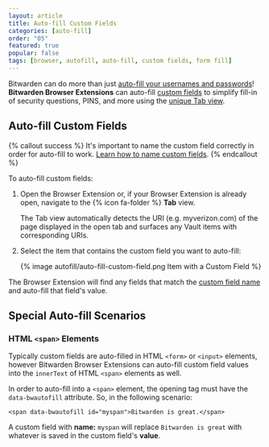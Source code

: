 ```yaml
---
layout: article
title: Auto-fill Custom Fields
categories: [auto-fill]
order: "05"
featured: true
popular: false
tags: [browser, autofill, auto-fill, custom fields, form fill]
---
```


Bitwarden can do more than just [auto-fill your usernames and passwords]({{site.baseurl}}/article/auto-fill-browser/)! **Bitwarden Browser Extensions** can auto-fill [custom fields]({{site.baseurl}}/article/custom-fields) to simplify fill-in of security questions, PINS, and more using the [unique Tab view](({{site.baseurl}}/article/auto-fill-browser/)).

## Auto-fill Custom Fields

{% callout success %}
It's important to name the custom field correctly in order for auto-fill to work. [Learn how to name custom fields]({{site.baseurl}}/article/custom-fields/#custom-field-names).
{% endcallout %}

To auto-fill custom fields:

1. Open the Browser Extension or, if your Browser Extension is already open, navigate to the {% icon fa-folder %} **Tab** view.

   The Tab view automatically detects the URI (e.g. myverizon.com) of the page displayed in the open tab and surfaces any Vault items with corresponding URIs.
2. Select the item that contains the custom field you want to auto-fill:

   {% image autofill/auto-fill-custom-field.png Item with a Custom Field %}

The Browser Extension will find any fields that match the [custom field name]({{site.baseurl}}/article/custom-fields/custom-field-names) and auto-fill that field's value.

## Special Auto-fill Scenarios

### HTML `<span>` Elements

Typically custom fields are auto-filled in HTML `<form>` or `<input>` elements, however Bitwarden Browser Extensions can auto-fill custom field values into the `innerText` of HTML `<span>` elements as well.

In order to auto-fill into a `<span>` element, the opening tag must have the `data-bwautofill` attribute. So, in the following scenario:

```
<span data-bwautofill id="myspan">Bitwarden is great.</span>
```

A custom field with **name:** `myspan` will replace `Bitwarden is great` with whatever is saved in the custom field's **value**.
